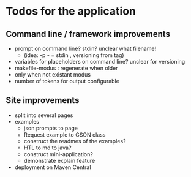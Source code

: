 # Todos for the application

## Command line / framework improvements
- prompt on command line? stdin? unclear what filename!
  - (idea: -p - = stdin , versioning from tag)
- variables for placeholders on command line? unclear for versioning
- makefile-modus : regenerate when older
- only when not existant modus
- number of tokens for output configurable

## Site improvements
- split into several pages
- examples
  - json prompts to page
  - Request example to GSON class
  - construct the readmes of the examples?
  - HTL to md to java?
  - construct mini-application?
  - demonstrate explain feature
- deployment on Maven Central
